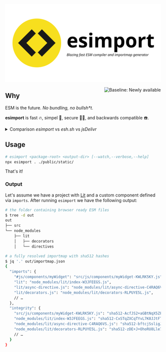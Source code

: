 <p align="center">
  <picture>
    <source media="(prefers-color-scheme: dark)" srcset="./images/logo-dark.svg">
    <source media="(prefers-color-scheme: light)" srcset="./images/logo-light.svg">
    <img alt="esimport: Blazing fast ESM compiler and importmap generator" src="./images/logo-light.svg">
  </picture>
</p>

<picture>
  <source media="(prefers-color-scheme: dark)" srcset="https://web-platform-dx.github.io/web-features/assets/img/baseline-newly-word-dark.svg">
  <source media="(prefers-color-scheme: light)" srcset="https://web-platform-dx.github.io/web-features/assets/img/baseline-newly-word.svg">
  <img alt="Baseline: Newly available" src="https://web-platform-dx.github.io/web-features/assets/img/baseline-newly-word.svg" height="32" align="right">
</picture>

## Why

ESM is the future. _No bundling, no bullsh\*t._

**esimport** is fast 🔥, simpel 🧃, secure 🏴‍☠️, and backwards compatible ☎️.

<details>
<summary>Comparison <em>esimport</em> vs <em>esh.sh</em> vs <em>jsDelivr</em></summary>

|                                 | esimport | esm.sh | jsDelivr |
| ------------------------------- | -------- | ------ | -------- |
| private package support         | ✅       | ❌     | ❌       |
| offline development             | ✅       | ⚠️     | ❌       |
| dependabot support              | ✅       | ❌     | ❌       |
| integrity support               | ✅       | ❌     | ❌       |
| supply chain attacks protection | ✅       | ❌     | ❌       |
| highly efficient client caching | ✅       | ✅     | ✅       |

</details>

## Usage

```bash
# esimport <package-root> <output-dir> [--watch,--verbose,--help]
npx esimport . ./public/static/
```

That's it!

### Output

Let's assume we have a project with [Lit] and a custom component
defined via `imports`. After running `esimport` we have the following output:

```bash
# the folder containing browser ready ESM files
$ tree -d out
out
├── src
└── node_modules
    ├── lit
    │   ├── decorators
    │   └── directives
```

```bash
# a fully resolved importmap with sha512 hashes
$ jq '.' out/importmap.json
{
  "imports": {
    "#js/components/myWidget": "src/js/components/myWidget-KWLRK5KY.js",
    "lit": "node_modules/lit/index-W3JFEEGS.js",
    "lit/async-directive.js": "node_modules/lit/async-directive-C4RAQ6VS.js",
    "lit/decorators.js": "node_modules/lit/decorators-RLPUYE5L.js",
    // …
  },
  "integrity": {
    "src/js/components/myWidget-KWLRK5KY.js": "sha512-AcfJS2+aGBtNqX5ZPJFJPySC+bmDKC7I64mExuSJM+qnWmSrahd/a94XnsdpyeQWry9DaivErfhxu8avQ3Tiow==",
    "node_modules/lit/index-W3JFEEGS.js": "sha512-CxSTqZXCqTYvL7K0JJtFT5NJdVYp8fJnjXR6pVt/IcC3VAcr+J5EtQsgLR9Q30C0SJD/QmeX+cd6C4T8cbdihg==",
    "node_modules/lit/async-directive-C4RAQ6VS.js": "sha512-bftcjSsligJFPy44umcVoBR8A5Gnaosp6uLUett18w9zNaqfC6BgSFzIErq0Npb1tNUPwwCQckIMjKFyYKAGBg==",
    "node_modules/lit/decorators-RLPUYE5L.js": "sha512-zDE+J+OhoRU8Lle7jSxZVojj8JoWZuqWf2QzvFfF2CWgk4lGycTj8c7rZ3p24OLVDAhe/vUTWsb3gbt5m8JLgw==",
    // …
  }
}
```

[lit]: https://lit.dev/
